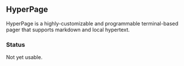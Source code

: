 ## HyperPage

HyperPage is a highly-customizable and programmable terminal-based pager that
supports markdown and local hypertext.

### Status

Not yet usable.